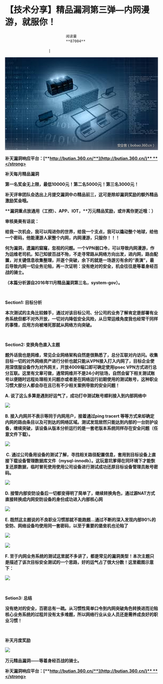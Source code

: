 
# 【技术分享】精品漏洞第三弹—内网漫游，就服你！


                                阅读量   
                                **87004**
                            
                        |
                        
                                                                                    



**<strong style="text-align: center"><strong>[![](./img/85971/t019e1458637899057f.jpg)](./img/85971/t019e1458637899057f.jpg)**</strong></strong>

**<strong style="text-align: center"><strong>补天漏洞响应平台：**[**http://butian.360.cn/**](http://butian.360.cn/)** **</strong></strong>

**补天每月精品漏洞**

第一名奖金无上限，最低10000元！第二名5000元！第三名3000元！

补天评审团队会选出上月提交漏洞中の精品前三，这可是除却漏洞奖励的额外精品激励奖金哦。

**漏洞重点放通用（工控）、APP、IOT，**万元精品奖励，或许离你更近哦：）

**审核昊昊有话说：**

给我一次机会，我可以闯进你的世界，给我一个支点，我可以撬动整个地球，给他一个密码，他能漫游人家整个内网，内网漫游，只服你！！！

何为漏洞，遗漏的窟窿，忽视的问题。一个VPN弱口令，可以导致内网漫游，作为运维老司机，知己知彼百战不殆，不走寻常路从网络方向出发，进内网，路由配置，对关键信息收集整理，并逐个突破，余下的就是一场游刃有余的“表演”，最后导致内网一切业务沦陷，再一次证明：没有绝对的安全，机会往往是等着身经百战的骑士。

（本篇分析源自2016年11月精品漏洞第三名，system-gov）。

<br>

**Section1: 目标分析**

本次测试的主角比较棘手，通过对该目标公司、分公司的业务了解肯定是部署有业务系统但都不对外开放，一切对内降低安全风险，从日常运维角度我也经常干同样的事情，应用方向被堵死那就从网络方向突破。

<br>

**Section2: 变换角色直入主题**

题外话我也是网维，常见企业网络架构自然是很熟悉了，总分互联对内访问。收集目标一切的对外网络资产进行分析也就只能从VPN接入打入内网了，目标企业使用深信服设备作为对外网关，开放4009端口即可确定使用ipsec VPN方式进行总分互联。这里有文章可做，通常网维并不是24小时驻场，自然会留下相关测试账号以便随时远程处理相关问题亦或者是在网络运行初期使用的测试账号，这种职业习惯大部分人都会存在且已有不少相关案例导致的安全问题！

A. 说了这么多算是遇到好运气了，成功打中测试账号顺利接入到内部网络中

[![](./img/85971/AAffA0nNPuCLAAAAAElFTkSuQmCC)](https://p3.ssl.qhimg.com/t013afdcdc77bd66115.png)

B. 接入内网并不表示等同于内网用户，接着通过ping tracert 等等方式来却确定内网的路由条目以及可到达的网络区域。测试发现居然只能达到内部的一台防护设备，继续突破，该设备从版本分析运行的是一套老版本系统同样存在安全问题（任意文件下载）。

[![](./img/85971/AAffA0nNPuCLAAAAAElFTkSuQmCC)](https://p1.ssl.qhimg.com/t016a9fc12e732cdadf.png)

 C. 通过公司备用设备的测试了解，寻找相关路径配置信息，套用到目标设备上直接下载设备管理数据库文件（mysql-innodb）。这玩意坑爹得在同环境下才能恢复还原数据，临时冒死使用使用公司设备进行测试成功还原目标设备管理员账号密码。

[![](./img/85971/AAffA0nNPuCLAAAAAElFTkSuQmCC)](https://p4.ssl.qhimg.com/t0176fdab20d85c8466.png)

D. 接管内部安防设备后一切都变得明了简单了，继续转换角色，通过源NAT方式直接转换成内网安防设备的身份成功进入内部核心网

[![](./img/85971/AAffA0nNPuCLAAAAAElFTkSuQmCC)](https://p3.ssl.qhimg.com/t0188dc47272a9cd565.png)

E. 既然这主题说的不良职业习惯那就不能跑题…通过不断的深入发现内部90%的安防、网络设备均使用同一套密码，以至于重要的堡垒机也沦陷了

[![](./img/85971/AAffA0nNPuCLAAAAAElFTkSuQmCC)](https://p5.ssl.qhimg.com/t011aa7cf2b2c49bbab.png)

[![](./img/85971/AAffA0nNPuCLAAAAAElFTkSuQmCC)](https://p4.ssl.qhimg.com/t011dfb0e1a35d6bc32.png)



F. 至于内网业务系统的测试这里就不多讲了，都是常见的漏洞类型！本次主题只是描述了该次目标安全测试的一个思路，好的运气占了很大分数！这里截图示意下：

[![](./img/85971/AAffA0nNPuCLAAAAAElFTkSuQmCC)](https://p1.ssl.qhimg.com/t0160c4893d500de5c7.png)

<br>

**Setion3: 总结**

没有绝对的安全，百密总有一疏。从习惯性简单口令到内网突破角色转换进而沦陷核心业务系统的过程并没有太多难题，所以网络行业从业人员还是需养成良好的职业习惯！

<br>

**补天月度奖励**

[![](./img/85971/AAffA0nNPuCLAAAAAElFTkSuQmCC)](https://p3.ssl.qhimg.com/t019b5f5c612b3591dc.png)

万元精品漏洞——等着身经百战的骑士。 

**<strong>补天漏洞响应平台：**[**http://butian.360.cn/**](http://butian.360.cn/)** **</strong>
